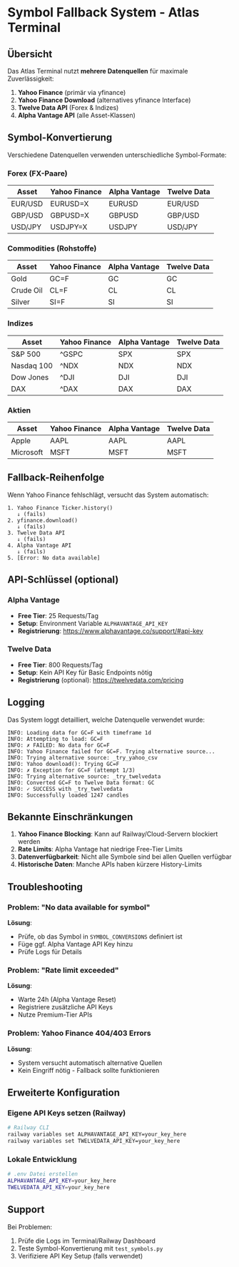 # Symbol Fallback System - Atlas Terminal

## Übersicht

Das Atlas Terminal nutzt **mehrere Datenquellen** für maximale Zuverlässigkeit:

1. **Yahoo Finance** (primär via yfinance)
2. **Yahoo Finance Download** (alternatives yfinance Interface)
3. **Twelve Data API** (Forex & Indizes)
4. **Alpha Vantage API** (alle Asset-Klassen)

## Symbol-Konvertierung

Verschiedene Datenquellen verwenden unterschiedliche Symbol-Formate:

### Forex (FX-Paare)
| Asset | Yahoo Finance | Alpha Vantage | Twelve Data |
|-------|--------------|---------------|-------------|
| EUR/USD | EURUSD=X | EURUSD | EUR/USD |
| GBP/USD | GBPUSD=X | GBPUSD | GBP/USD |
| USD/JPY | USDJPY=X | USDJPY | USD/JPY |

### Commodities (Rohstoffe)
| Asset | Yahoo Finance | Alpha Vantage | Twelve Data |
|-------|--------------|---------------|-------------|
| Gold | GC=F | GC | GC |
| Crude Oil | CL=F | CL | CL |
| Silver | SI=F | SI | SI |

### Indizes
| Asset | Yahoo Finance | Alpha Vantage | Twelve Data |
|-------|--------------|---------------|-------------|
| S&P 500 | ^GSPC | SPX | SPX |
| Nasdaq 100 | ^NDX | NDX | NDX |
| Dow Jones | ^DJI | DJI | DJI |
| DAX | ^DAX | DAX | DAX |

### Aktien
| Asset | Yahoo Finance | Alpha Vantage | Twelve Data |
|-------|--------------|---------------|-------------|
| Apple | AAPL | AAPL | AAPL |
| Microsoft | MSFT | MSFT | MSFT |

## Fallback-Reihenfolge

Wenn Yahoo Finance fehlschlägt, versucht das System automatisch:

```
1. Yahoo Finance Ticker.history()
   ↓ (fails)
2. yfinance.download()
   ↓ (fails)
3. Twelve Data API
   ↓ (fails)
4. Alpha Vantage API
   ↓ (fails)
5. [Error: No data available]
```

## API-Schlüssel (optional)

### Alpha Vantage
- **Free Tier**: 25 Requests/Tag
- **Setup**: Environment Variable `ALPHAVANTAGE_API_KEY`
- **Registrierung**: https://www.alphavantage.co/support/#api-key

### Twelve Data
- **Free Tier**: 800 Requests/Tag
- **Setup**: Kein API Key für Basic Endpoints nötig
- **Registrierung** (optional): https://twelvedata.com/pricing

## Logging

Das System loggt detailliert, welche Datenquelle verwendet wurde:

```
INFO: Loading data for GC=F with timeframe 1d
INFO: Attempting to load: GC=F
INFO: ✗ FAILED: No data for GC=F
INFO: Yahoo Finance failed for GC=F. Trying alternative source...
INFO: Trying alternative source: _try_yahoo_csv
INFO: Yahoo download(): Trying GC=F
INFO: ✗ Exception for GC=F (attempt 1/3)
INFO: Trying alternative source: _try_twelvedata
INFO: Converted GC=F to Twelve Data format: GC
INFO: ✓ SUCCESS with _try_twelvedata
INFO: Successfully loaded 1247 candles
```

## Bekannte Einschränkungen

1. **Yahoo Finance Blocking**: Kann auf Railway/Cloud-Servern blockiert werden
2. **Rate Limits**: Alpha Vantage hat niedrige Free-Tier Limits
3. **Datenverfügbarkeit**: Nicht alle Symbole sind bei allen Quellen verfügbar
4. **Historische Daten**: Manche APIs haben kürzere History-Limits

## Troubleshooting

### Problem: "No data available for symbol"
**Lösung**:
- Prüfe, ob das Symbol in `SYMBOL_CONVERSIONS` definiert ist
- Füge ggf. Alpha Vantage API Key hinzu
- Prüfe Logs für Details

### Problem: "Rate limit exceeded"
**Lösung**:
- Warte 24h (Alpha Vantage Reset)
- Registriere zusätzliche API Keys
- Nutze Premium-Tier APIs

### Problem: Yahoo Finance 404/403 Errors
**Lösung**:
- System versucht automatisch alternative Quellen
- Kein Eingriff nötig - Fallback sollte funktionieren

## Erweiterte Konfiguration

### Eigene API Keys setzen (Railway)

```bash
# Railway CLI
railway variables set ALPHAVANTAGE_API_KEY=your_key_here
railway variables set TWELVEDATA_API_KEY=your_key_here
```

### Lokale Entwicklung

```bash
# .env Datei erstellen
ALPHAVANTAGE_API_KEY=your_key_here
TWELVEDATA_API_KEY=your_key_here
```

## Support

Bei Problemen:
1. Prüfe die Logs im Terminal/Railway Dashboard
2. Teste Symbol-Konvertierung mit `test_symbols.py`
3. Verifiziere API Key Setup (falls verwendet)
